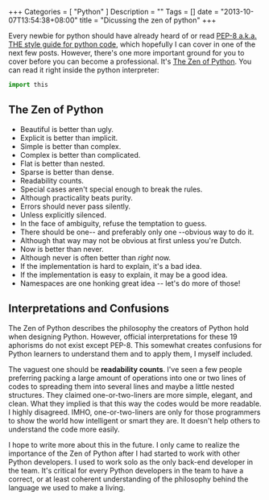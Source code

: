 +++
Categories = [ "Python" ]
Description = ""
Tags = []
date = "2013-10-07T13:54:38+08:00"
title = "Dicussing the zen of python"
+++

Every newbie for python should have already heard of or read [PEP-8 a.k.a. THE style guide for python code](http://www.python.org/dev/peps/pep-0008/), which hopefully I can cover in one of the next few posts. However, there's one more important ground for you to cover before you can become a professional. It's [The Zen of Python](http://www.python.org/dev/peps/pep-0020/). You can read it right inside the python interpreter:

```python
import this
```

The Zen of Python
------
* Beautiful is better than ugly.
* Explicit is better than implicit.
* Simple is better than complex.
* Complex is better than complicated.
* Flat is better than nested.
* Sparse is better than dense.
* Readability counts.
* Special cases aren't special enough to break the rules.
* Although practicality beats purity.
* Errors should never pass silently.
* Unless explicitly silenced.
* In the face of ambiguity, refuse the temptation to guess.
* There should be one-- and preferably only one --obvious way to do it.
* Although that way may not be obvious at first unless you're Dutch.
* Now is better than never.
* Although never is often better than *right* now.
* If the implementation is hard to explain, it's a bad idea.
* If the implementation is easy to explain, it may be a good idea.
* Namespaces are one honking great idea -- let's do more of those!

Interpretations and Confusions
------
The Zen of Python describes the philosophy the creators of Python hold when designing Python. However, official interpretations for these 19 aphorisms do not exist except PEP-8. This somewhat creates confusions for Python learners to understand them and to apply them, I myself included.

The vaguest one should be **readability counts**. I've seen a few people preferring packing a large amount of operations into one or two lines of codes to spreading them into several lines and maybe a little nested structures. They claimed one-or-two-liners are more simple, elegant, and clean. What they implied is that this way the codes would be more readable. I highly disagreed. IMHO, one-or-two-liners are only for those programmers to show the world how intelligent or smart they are. It doesn't help others to understand the code more easily.

I hope to write more about this in the future. I only came to realize the importance of the Zen of Python after I had started to work with other Python developers. I used to work solo as the only back-end developer in the team. It's critical for every Python developers in the team to have a correct, or at least coherent understanding of the philosophy behind the language we used to make a living.
